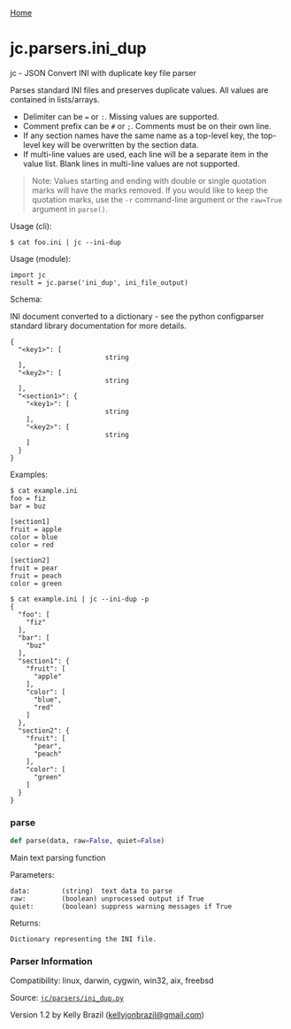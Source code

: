 [Home](https://kellyjonbrazil.github.io/jc/)
<a id="jc.parsers.ini_dup"></a>

# jc.parsers.ini_dup

jc - JSON Convert INI with duplicate key file parser

Parses standard INI files and preserves duplicate values. All values are
contained in lists/arrays.

- Delimiter can be `=` or `:`. Missing values are supported.
- Comment prefix can be `#` or `;`. Comments must be on their own line.
- If any section names have the same name as a top-level key, the top-level
  key will be overwritten by the section data.
- If multi-line values are used, each line will be a separate item in the
  value list. Blank lines in multi-line values are not supported.

> Note: Values starting and ending with double or single quotation marks
> will have the marks removed. If you would like to keep the quotation
> marks, use the `-r` command-line argument or the `raw=True` argument in
> `parse()`.

Usage (cli):

    $ cat foo.ini | jc --ini-dup

Usage (module):

    import jc
    result = jc.parse('ini_dup', ini_file_output)

Schema:

INI document converted to a dictionary - see the python configparser
standard library documentation for more details.

    {
      "<key1>": [
                            string
      ],
      "<key2>": [
                            string
      ],
      "<section1>": {
        "<key1>": [
                            string
        ],
        "<key2>": [
                            string
        ]
      }
    }

Examples:

    $ cat example.ini
    foo = fiz
    bar = buz

    [section1]
    fruit = apple
    color = blue
    color = red

    [section2]
    fruit = pear
    fruit = peach
    color = green

    $ cat example.ini | jc --ini-dup -p
    {
      "foo": [
        "fiz"
      ],
      "bar": [
        "buz"
      ],
      "section1": {
        "fruit": [
          "apple"
        ],
        "color": [
          "blue",
          "red"
        ]
      },
      "section2": {
        "fruit": [
          "pear",
          "peach"
        ],
        "color": [
          "green"
        ]
      }
    }

<a id="jc.parsers.ini_dup.parse"></a>

### parse

```python
def parse(data, raw=False, quiet=False)
```

Main text parsing function

Parameters:

    data:        (string)  text data to parse
    raw:         (boolean) unprocessed output if True
    quiet:       (boolean) suppress warning messages if True

Returns:

    Dictionary representing the INI file.

### Parser Information
Compatibility:  linux, darwin, cygwin, win32, aix, freebsd

Source: [`jc/parsers/ini_dup.py`](https://github.com/kellyjonbrazil/jc/blob/master/jc/parsers/ini_dup.py)

Version 1.2 by Kelly Brazil (kellyjonbrazil@gmail.com)

